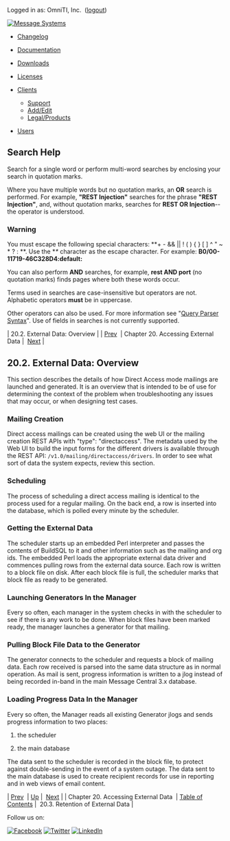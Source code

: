 Logged in as: OmniTI, Inc.  ([logout](https://support.messagesystems.com/logout.php))

[![Message Systems](https://support.messagesystems.com/images/ms-white205.png)](https://support.messagesystems.com/start.php) 

*   [Changelog](https://support.messagesystems.com/start.php?show=changelog)
*   [Documentation](https://support.messagesystems.com/docs/)
*   [Downloads](https://support.messagesystems.com/start.php)

*   [Licenses](https://support.messagesystems.com/license_summary.php)
*   <a href="">Clients</a>
    *   [Support](https://support.messagesystems.com/cs.php)
    *   [Add/Edit](https://support.messagesystems.com/edit_client.php)
    *   [Legal/Products](https://support.messagesystems.com/edit_products.php)
*   [Users](https://support.messagesystems.com/edit_customer.php)

## Search Help

Search for a single word or perform multi-word searches by enclosing your search in quotation marks.

Where you have multiple words but no quotation marks, an **OR** search is performed. For example, **"REST Injection"** searches for the phrase **"REST Injection"**, and, without quotation marks, searches for **REST OR Injection**--the operator is understood.

### Warning

You must escape the following special characters: **+ - && || ! ( ) { } [ ] ^ " ~ * ? : \**. Use the **\** character as the escape character. For example: **B0/00-11719-46C328D4\:default\:**

You can also perform **AND** searches, for example, **rest AND port** (no quotation marks) finds pages where both these words occur.

Terms used in searches are case-insensitive but operators are not. Alphabetic operators **must** be in uppercase.

Other operators can also be used. For more information see "[Query Parser Syntax](https://lucene.apache.org/core/old_versioned_docs/versions/3_0_0/queryparsersyntax.html)". Use of fields in searches is not currently supported.

| 20.2. External Data: Overview |
| [Prev](rest.external.data.php)  | Chapter 20. Accessing External Data |  [Next](rest.external.data.retention.php) |

## 20.2. External Data: Overview

This section describes the details of how Direct Access mode mailings are launched and generated. It is an overview that is intended to be of use for determining the context of the problem when troubleshooting any issues that may occur, or when designing test cases.

### Mailing Creation

Direct access mailings can be created using the web UI or the mailing creation REST APIs with "type": "directaccess". The metadata used by the Web UI to build the input forms for the different drivers is available through the REST API: `/v1.0/mailing/directaccess/drivers`. In order to see what sort of data the system expects, review this section.

### Scheduling

The process of scheduling a direct access mailing is identical to the process used for a regular mailing. On the back end, a row is inserted into the database, which is polled every minute by the scheduler.

### Getting the External Data

The scheduler starts up an embedded Perl interpreter and passes the contents of BuildSQL to it and other information such as the mailing and org ids. The embedded Perl loads the appropriate external data driver and commences pulling rows from the external data source. Each row is written to a block file on disk. After each block file is full, the scheduler marks that block file as ready to be generated.

### Launching Generators In the Manager

Every so often, each manager in the system checks in with the scheduler to see if there is any work to be done. When block files have been marked ready, the manager launches a generator for that mailing.

### Pulling Block File Data to the Generator

The generator connects to the scheduler and requests a block of mailing data. Each row received is parsed into the same data structure as in normal operation. As mail is sent, progress information is written to a jlog instead of being recorded in-band in the main Message Central 3.x database.

### Loading Progress Data In the Manager

Every so often, the Manager reads all existing Generator jlogs and sends progress information to two places:

1.  the scheduler

2.  the main database

The data sent to the scheduler is recorded in the block file, to protect against double-sending in the event of a system outage. The data sent to the main database is used to create recipient records for use in reporting and in web views of email content.

| [Prev](rest.external.data.php)  | [Up](rest.external.data.php) |  [Next](rest.external.data.retention.php) |
| Chapter 20. Accessing External Data  | [Table of Contents](index.php) |  20.3. Retention of External Data |

Follow us on:

[![Facebook](https://support.messagesystems.com/images/icon-facebook.png)](http://www.facebook.com/messagesystems) [![Twitter](https://support.messagesystems.com/images/icon-twitter.png)](http://twitter.com/#!/MessageSystems) [![LinkedIn](https://support.messagesystems.com/images/icon-linkedin.png)](http://www.linkedin.com/company/message-systems)